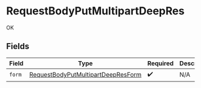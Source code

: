 # RequestBodyPutMultipartDeepRes

OK


## Fields

| Field                                                                                               | Type                                                                                                | Required                                                                                            | Description                                                                                         |
| --------------------------------------------------------------------------------------------------- | --------------------------------------------------------------------------------------------------- | --------------------------------------------------------------------------------------------------- | --------------------------------------------------------------------------------------------------- |
| `form`                                                                                              | [RequestBodyPutMultipartDeepResForm](../../models/operations/requestbodyputmultipartdeepresform.md) | :heavy_check_mark:                                                                                  | N/A                                                                                                 |